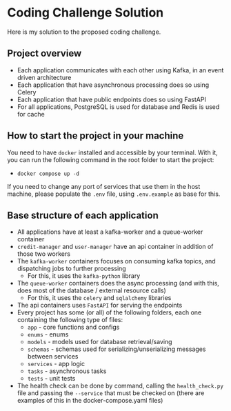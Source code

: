 # Coding Challenge Solution

Here is my solution to the proposed coding challenge.

## Project overview
- Each application communicates with each other using Kafka, in an event driven architecture
- Each application that have asynchronous processing does so using Celery
- Each application that have public endpoints does so using FastAPI
- For all applications, PostgreSQL is used for database and Redis is used for cache

## How to start the project in your machine
You need to have `docker` installed and accessible by your terminal. With it, you can run the following command in the root folder to start the project:
- `docker compose up -d`

If you need to change any port of services that use them in the host machine, please populate the `.env` file, using `.env.example` as base for this.

## Base structure of each application
- All applications have at least a kafka-worker and a queue-worker container
- `credit-manager` and `user-manager` have an api container in addition of those two workers
- The `kafka-worker` containers focuses on consuming kafka topics, and dispatching jobs to further processing
  - For this, it uses the `kafka-python` library
- The `queue-worker` containers does the async processing (and with this, does most of the database / external resource calls)
  - For this, it uses the `celery` and `sqlalchemy` libraries
- The api containers uses `FastAPI` for serving the endpoints
- Every project has some (or all) of the following folders, each one containing the following type of files:
  - `app` - core functions and configs
  - `enums` - enums
  - `models` - models used for database retrieval/saving
  - `schemas` - schemas used for serializing/unserializing messages between services
  - `services` - app logic
  - `tasks` - asynchronous tasks
  - `tests` - unit tests
- The health check can be done by command, calling the `health_check.py` file and passing the `--service` that must be checked on (there are examples of this in the docker-compose.yaml files)
